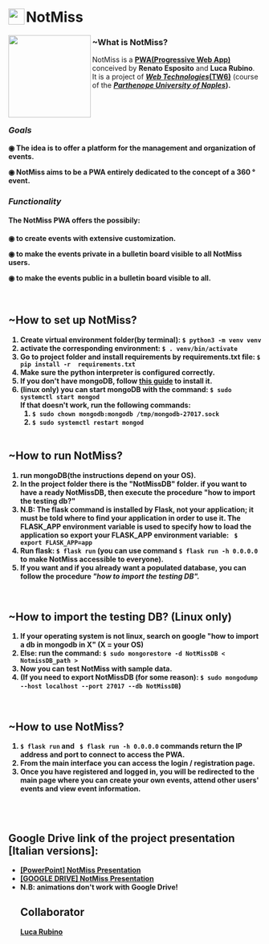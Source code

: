 <h1><img align="left" width="32" height="32" src="../main/static/IMG/favicons/safari-pinned-tab.svg" >NotMiss</h1>
<img align="left" src="../main/static/IMG/logo/logo256x256.png" width="164" height="164"> <h3>~What is NotMiss?</h3>
NotMiss is a <strong><a href=""https://en.wikipedia.org/wiki/Progressive_web_application> PWA(Progressive Web App)</a></strong> conceived by <b>Renato Esposito</b> and <b>Luca Rubino</b>. 
<br>It is a project of <a href="https://www.uniparthenope.it/ugov/degreecourse/43358"><i><b>Web Technologies</i>(TW6)</b></a> (course of the <b><i><a href="https://www.uniparthenope.it/">Parthenope University of Naples</a></i></strong>).
  
<br><br>
<h3><i>Goals</i></h3>

◉ The idea is to offer a platform for the management and organization of events.

◉ NotMiss aims to be a PWA entirely dedicated to the concept of a 360 ° event.

<h3><i>Functionality</i></h3>

<h4>The NotMiss PWA offers the possibily:</h4>

◉ to create events with extensive customization.
  
◉ to make the events private in a bulletin board visible to all NotMiss users.

◉ to make the events public in a bulletin board visible to all.
  <br>
  <br><br>
  
  <h2> ~How to set up NotMiss?</h2>
  <ol> 
    <li> Create virtual environment folder(by terminal): <code>$ python3 -m venv venv</code></li>
    <!-- <li> if you don't have pip, install pip: <code> sudo apt install python3-pip </code> -->
    <li> activate the corresponding environment: <code>$ . venv/bin/activate</code>
    <li> Go to project folder and install requirements by requirements.txt file: <code>$ pip install -r  requirements.txt </code> 
    <li> Make sure the python interpreter is configured correctly. </li>
    <li> If you don't have mongoDB, follow <a href="https://docs.mongodb.com/manual/tutorial/install-mongodb-on-ubuntu/"> this guide</a> to install it.</li>
  <li>(linux only) you can start mongoDB with the command: <code>$ sudo systemctl start mongod</code>
    <br> If that doesn't work, run the following commands: 
    <ol>
      <li> <code>$ sudo chown mongodb:mongodb /tmp/mongodb-27017.sock</code></li>
      <li> <code>$ sudo systemctl restart mongod</code></li>
  </ol>
    <br>
    </ol> 
      <h2> ~How to run NotMiss?</h2>
  <ol> 
    <li> run mongoDB(the instructions depend on your OS). </li>
    <li> In the project folder there is the "NotMissDB" folder. if you want to have a ready NotMissDB, then execute the procedure "how to import the testing db?" </li>
    <li> N.B: The flask command is installed by Flask, not your application; it must be told where to find your application in order to use it. The FLASK_APP environment variable is used to specify how to load the application so export your FLASK_APP environment variable: <code> $ export FLASK_APP=app</code></li>
    <li> Run flask: <code>$ flask run</code> (you can use command <code>$ flask run -h 0.0.0.0</code> to make NotMiss accessible to everyone).</li>
    <li> If you want and if you already want a populated database, you can follow the procedure <i>"how to import the testing DB".</i>
  </ol>
  <br>
    <h2> ~How to import the testing DB? (Linux only)</h2>
    <ol> 
    <li>If your operating system is not linux, search on google "how to import a db in mongodb in X" (X = your OS)</li>
    <li>Else: run the command: <code>$ sudo mongorestore -d NotMissDB < NotmissDB_path ></code></li>
    <li> Now you can test NotMiss with sample data. </li>
    <li> (If you need to export NotMissDB (for some reason): <code>$ sudo mongodump --host localhost --port 27017 --db NotMissDB</code>)</li>
  </ol>
  <br>
        <h2> ~How to use NotMiss?</h2>
  <ol> 
   <li> <code>$ flask run</code> and <code> $ flask run -h 0.0.0.0</code> commands return the IP address and port to connect to access the PWA.</li>
    <li> From the main interface you can access the login / registration page. </li>
  <li> Once you have registered and logged in, you will be redirected to the main page where you can create your own events, attend other users' events and view event information.</li>
     </ol>
     </br>
     </br>
     <h2> Google Drive link of the project presentation [Italian versions]:</h2> 
     <ul> 
    <li>  <a href="https://studentiuniparthenope-my.sharepoint.com/:p:/g/personal/luca_rubino001_studenti_uniparthenope_it/ETFZzIFPZ_FGgHYJqviHdpgBLRSeSpzQpdWdr-VPYR7FEQ?e=AsBrQA"> [PowerPoint] NotMiss Presentation</li></a>
    <li>  <a href="https://drive.google.com/file/d/1_el__Wl7glptTIJAdWotckHus3mX1XGR/view?usp=sharing"> [GOOGLE DRIVE] NotMiss Presentation</a></li>
    <li>N.B: animations don't work with Google Drive!</li>
    
<h2>Collaborator</h2>
<a href="https://github.com/Luruu">Luca Rubino</a>
